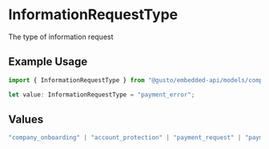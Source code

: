 # InformationRequestType

The type of information request

## Example Usage

```typescript
import { InformationRequestType } from "@gusto/embedded-api/models/components/informationrequest.js";

let value: InformationRequestType = "payment_error";
```

## Values

```typescript
"company_onboarding" | "account_protection" | "payment_request" | "payment_error"
```